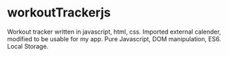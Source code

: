 # workoutTrackerjs
Workout tracker written in javascript, html, css. Imported external calender, modified to be usable for my app. Pure Javascript, DOM manipulation, ES6. Local Storage.
